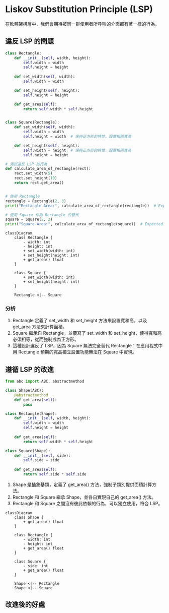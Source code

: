 # Liskov Substitution Principle (LSP)

在軟體架構層中，我們會期待被同一群使用者所呼叫的介面都有著一樣的行為。

## 違反 LSP 的問題

```python
class Rectangle:
    def __init__(self, width, height):
        self.width = width
        self.height = height
    
    def set_width(self, width):
        self.width = width

    def set_height(self, height):
        self.height = height

    def get_area(self):
        return self.width * self.height


class Square(Rectangle):
    def set_width(self, width):
        self.width = width
        self.height = width  # 保持正方形的特性，設置相同寬高

    def set_height(self, height):
        self.width = height  # 保持正方形的特性，設置相同寬高
        self.height = height

# 測試違反 LSP 的行為
def calculate_area_of_rectangle(rect):
    rect.set_width(5)
    rect.set_height(10)
    return rect.get_area()


# 使用 Rectangle
rectangle = Rectangle(2, 3)
print("Rectangle Area:", calculate_area_of_rectangle(rectangle))  # Expected: 50

# 使用 Square 作為 Rectangle 的替代
square = Square(2, 2)
print("Square Area:", calculate_area_of_rectangle(square))  # Expected: 50, but result will be 25
```

```mermaid
classDiagram
    class Rectangle {
        - width: int
        - height: int
        + set_width(width: int)
        + set_height(height: int)
        + get_area() float
    }

    class Square {
        + set_width(width: int)
        + set_height(height: int)
    }

    Rectangle <|-- Square
```

### 分析
1. Rectangle 定義了 set_width 和 set_height 方法來設置寬和高，以及 get_area 方法來計算面積。
1. Square 繼承自 Rectangle，並覆寫了 set_width 和 set_height，使得寬和高必須相等，從而強制成為正方形。
1. 這種設計違反了 LSP，因為 Square 無法完全替代 Rectangle：在應用程式中用 Rectangle 預期的寬高獨立設置功能無法在 Square 中實現。

## 遵循 LSP 的改進

```python
from abc import ABC, abstractmethod

class Shape(ABC):
    @abstractmethod
    def get_area(self):
        pass

class Rectangle(Shape):
    def __init__(self, width, height):
        self.width = width
        self.height = height
    
    def get_area(self):
        return self.width * self.height

class Square(Shape):
    def __init__(self, side):
        self.side = side
    
    def get_area(self):
        return self.side * self.side
```

1. Shape 是抽象基類，定義了 get_area() 方法，強制子類別提供面積計算方法。
1. Rectangle 和 Square 繼承 Shape，並各自實現自己的 get_area() 方法。
1. Rectangle 和 Square 之間沒有彼此依賴的行為，可以獨立使用，符合 LSP。

```mermaid
classDiagram
    class Shape {
        + get_area() float
    }

    class Rectangle {
        - width: int
        - height: int
        + get_area() float
    }

    class Square {
        - side: int
        + get_area() float
    }

    Shape <|-- Rectangle
    Shape <|-- Square
```

## 改進後的好處